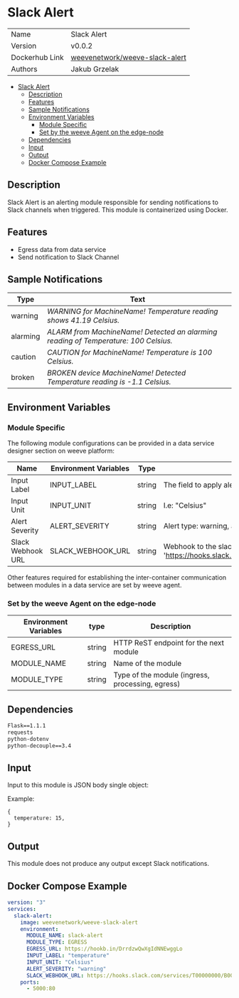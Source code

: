 # Slack Alert

|                |                                 |
| -------------- | ------------------------------- |
| Name           | Slack Alert                     |
| Version        | v0.0.2                          |
| Dockerhub Link | [weevenetwork/weeve-slack-alert](https://hub.docker.com/r/weevenetwork/weeve-slack-alert)  |
| Authors        | Jakub Grzelak                   |



- [Slack Alert](#slack-alert)
  - [Description](#description)
  - [Features](#features)
  - [Sample Notifications](#sample-notifications)
  - [Environment Variables](#environment-variables)
    - [Module Specific](#module-specific)
    - [Set by the weeve Agent on the edge-node](#set-by-the-weeve-agent-on-the-edge-node)
  - [Dependencies](#dependencies)
  - [Input](#input)
  - [Output](#output)
  - [Docker Compose Example](#docker-compose-example)


## Description

Slack Alert is an alerting module responsible for sending notifications to Slack channels when triggered.
This module is containerized using Docker.


## Features

* Egress data from data service
* Send notification to Slack Channel


## Sample Notifications

| Type        | Text                  |
| ----------- | --------------------- |
| warning     | _WARNING for MachineName! Temperature reading shows 41.19 Celsius._               |
| alarming    | _ALARM from MachineName! Detected an alarming reading of Temperature: 100 Celsius._ |
| caution     | _CAUTION for MachineName! Temperature is 100 Celsius._                             |
| broken      | _BROKEN device MachineName! Detected Temperature reading is -1.1 Celsius._         |


## Environment Variables

### Module Specific

The following module configurations can be provided in a data service designer section on weeve platform:


| Name                | Environment Variables | Type    | Description                                            |
| ------------------- | --------------------- | ------- | ------------------------------------------------------ |
| Input Label         | INPUT_LABEL           | string  | The field to apply alert on, i.e: "temperature"        |
| Input Unit          | INPUT_UNIT            | string  | I.e: "Celsius"                                         |
| Alert Severity      | ALERT_SEVERITY        | string  | Alert type: warning, alarming, caution, broken         |
| Slack Webhook URL   | SLACK_WEBHOOK_URL     | string  | Webhook to the slack channel to put alerts on, format: 'https://hooks.slack.com/services/T00000000/B00000000/XXXXXXXXXXXXXXXXXXXXXXXX'         |


Other features required for establishing the inter-container communication between modules in a data service are set by weeve agent.

### Set by the weeve Agent on the edge-node

| Environment Variables | type   | Description                            |
| --------------------- | ------ | -------------------------------------- |
| EGRESS_URL            | string | HTTP ReST endpoint for the next module |
| MODULE_NAME           | string | Name of the module                     |
| MODULE_TYPE           | string | Type of the module (ingress, processing, egress)  |


## Dependencies

```txt
Flask==1.1.1
requests
python-dotenv
python-decouple==3.4
```

## Input

Input to this module is JSON body single object:

Example:
```node
{
  temperature: 15,
}
```

## Output

This module does not produce any output except Slack notifications.

## Docker Compose Example

```yml
version: "3"
services:
  slack-alert:
    image: weevenetwork/weeve-slack-alert
    environment:
      MODULE_NAME: slack-alert
      MODULE_TYPE: EGRESS
      EGRESS_URL: https://hookb.in/DrrdzwQwXgIdNNEwggLo
      INPUT_LABEL: "temperature"
      INPUT_UNIT: "Celsius"
      ALERT_SEVERITY: "warning"
      SLACK_WEBHOOK_URL: https://hooks.slack.com/services/T00000000/B00000000/XXXXXXXXXXXXXXXXXXXXXXXX
    ports:
      - 5000:80
```
